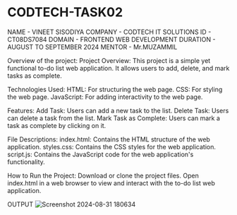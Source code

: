 # CODTECH-TASK02
NAME - VINEET SISODIYA COMPANY - CODTECH IT SOLUTIONS ID - CT08DS7084 DOMAIN - FRONTEND WEB DEVELOPMENT DURATION - AUGUST TO SEPTEMBER 2024
MENTOR - Mr.MUZAMMIL 

Overview of the project: Project Overview: This project is a simple yet functional to-do list web application. It allows users to add, delete, and mark tasks as complete.

Technologies Used: HTML: For structuring the web page. CSS: For styling the web page. JavaScript: For adding interactivity to the web page.

Features: Add Task: Users can add a new task to the list. Delete Task: Users can delete a task from the list. Mark Task as Complete: Users can mark a task as complete by clicking on it.

File Descriptions: index.html: Contains the HTML structure of the web application. styles.css: Contains the CSS styles for the web application. script.js: Contains the JavaScript code for the web application's functionality.

How to Run the Project: Download or clone the project files. Open index.html in a web browser to view and interact with the to-do list web application.

OUTPUT
![Screenshot 2024-08-31 180634](https://github.com/user-attachments/assets/5d274e9f-5187-44cc-b736-5c2c7695e336)
